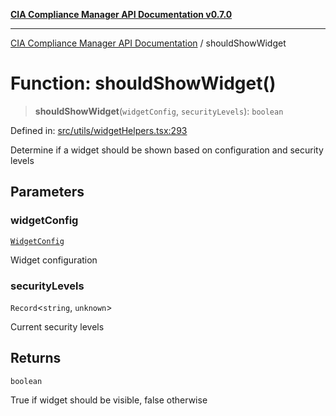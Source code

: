 [**CIA Compliance Manager API Documentation v0.7.0**](../README.md)

***

[CIA Compliance Manager API Documentation](../globals.md) / shouldShowWidget

# Function: shouldShowWidget()

> **shouldShowWidget**(`widgetConfig`, `securityLevels`): `boolean`

Defined in: [src/utils/widgetHelpers.tsx:293](https://github.com/Hack23/cia-compliance-manager/blob/main/src/utils/widgetHelpers.tsx#L293)

Determine if a widget should be shown based on configuration and security levels

## Parameters

### widgetConfig

[`WidgetConfig`](../interfaces/WidgetConfig.md)

Widget configuration

### securityLevels

`Record`\<`string`, `unknown`\>

Current security levels

## Returns

`boolean`

True if widget should be visible, false otherwise
